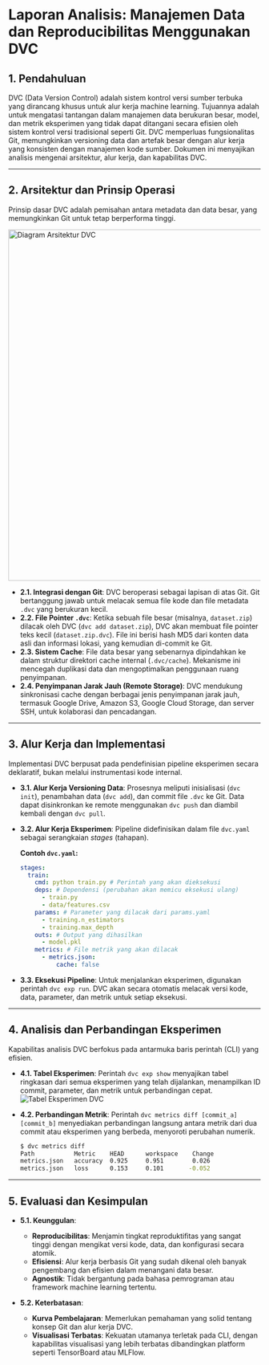 # Laporan Analisis: Manajemen Data dan Reproducibilitas Menggunakan DVC

## 1. Pendahuluan

DVC (Data Version Control) adalah sistem kontrol versi sumber terbuka yang dirancang khusus untuk alur kerja machine learning. Tujuannya adalah untuk mengatasi tantangan dalam manajemen data berukuran besar, model, dan metrik eksperimen yang tidak dapat ditangani secara efisien oleh sistem kontrol versi tradisional seperti Git. DVC memperluas fungsionalitas Git, memungkinkan versioning data dan artefak besar dengan alur kerja yang konsisten dengan manajemen kode sumber. Dokumen ini menyajikan analisis mengenai arsitektur, alur kerja, dan kapabilitas DVC.

---

## 2. Arsitektur dan Prinsip Operasi

Prinsip dasar DVC adalah pemisahan antara metadata dan data besar, yang memungkinkan Git untuk tetap berperforma tinggi.

<img src="./images/dvc_architecture.png" alt="Diagram Arsitektur DVC" width="700"/>

-   **2.1. Integrasi dengan Git**: DVC beroperasi sebagai lapisan di atas Git. Git bertanggung jawab untuk melacak semua file kode dan file metadata `.dvc` yang berukuran kecil.
-   **2.2. File Pointer `.dvc`**: Ketika sebuah file besar (misalnya, `dataset.zip`) dilacak oleh DVC (`dvc add dataset.zip`), DVC akan membuat file pointer teks kecil (`dataset.zip.dvc`). File ini berisi hash MD5 dari konten data asli dan informasi lokasi, yang kemudian di-commit ke Git.
-   **2.3. Sistem Cache**: File data besar yang sebenarnya dipindahkan ke dalam struktur direktori cache internal (`.dvc/cache`). Mekanisme ini mencegah duplikasi data dan mengoptimalkan penggunaan ruang penyimpanan.
-   **2.4. Penyimpanan Jarak Jauh (Remote Storage)**: DVC mendukung sinkronisasi cache dengan berbagai jenis penyimpanan jarak jauh, termasuk Google Drive, Amazon S3, Google Cloud Storage, dan server SSH, untuk kolaborasi dan pencadangan.

---

## 3. Alur Kerja dan Implementasi

Implementasi DVC berpusat pada pendefinisian pipeline eksperimen secara deklaratif, bukan melalui instrumentasi kode internal.

-   **3.1. Alur Kerja Versioning Data**: Prosesnya meliputi inisialisasi (`dvc init`), penambahan data (`dvc add`), dan commit file `.dvc` ke Git. Data dapat disinkronkan ke remote menggunakan `dvc push` dan diambil kembali dengan `dvc pull`.

-   **3.2. Alur Kerja Eksperimen**: Pipeline didefinisikan dalam file `dvc.yaml` sebagai serangkaian *stages* (tahapan).

    **Contoh `dvc.yaml`:**
    ```yaml
    stages:
      train:
        cmd: python train.py # Perintah yang akan dieksekusi
        deps: # Dependensi (perubahan akan memicu eksekusi ulang)
          - train.py
          - data/features.csv
        params: # Parameter yang dilacak dari params.yaml
          - training.n_estimators
          - training.max_depth
        outs: # Output yang dihasilkan
          - model.pkl
        metrics: # File metrik yang akan dilacak
          - metrics.json:
              cache: false
    ```

-   **3.3. Eksekusi Pipeline**: Untuk menjalankan eksperimen, digunakan perintah `dvc exp run`. DVC akan secara otomatis melacak versi kode, data, parameter, dan metrik untuk setiap eksekusi.

---

## 4. Analisis dan Perbandingan Eksperimen

Kapabilitas analisis DVC berfokus pada antarmuka baris perintah (CLI) yang efisien.

-   **4.1. Tabel Eksperimen**: Perintah `dvc exp show` menyajikan tabel ringkasan dari semua eksperimen yang telah dijalankan, menampilkan ID commit, parameter, dan metrik untuk perbandingan cepat.
    ![Tabel Eksperimen DVC](https://dvc.org/img/exp-show-table.png)

-   **4.2. Perbandingan Metrik**: Perintah `dvc metrics diff [commit_a] [commit_b]` menyediakan perbandingan langsung antara metrik dari dua commit atau eksperimen yang berbeda, menyoroti perubahan numerik.

    ```sh
    $ dvc metrics diff
    Path           Metric    HEAD      workspace    Change
    metrics.json   accuracy  0.925     0.951        0.026
    metrics.json   loss      0.153     0.101       -0.052
    ```

---

## 5. Evaluasi dan Kesimpulan

-   **5.1. Keunggulan**:
    -   **Reproducibilitas**: Menjamin tingkat reproduktifitas yang sangat tinggi dengan mengikat versi kode, data, dan konfigurasi secara atomik.
    -   **Efisiensi**: Alur kerja berbasis Git yang sudah dikenal oleh banyak pengembang dan efisien dalam menangani data besar.
    -   **Agnostik**: Tidak bergantung pada bahasa pemrograman atau framework machine learning tertentu.

-   **5.2. Keterbatasan**:
    -   **Kurva Pembelajaran**: Memerlukan pemahaman yang solid tentang konsep Git dan alur kerja DVC.
    -   **Visualisasi Terbatas**: Kekuatan utamanya terletak pada CLI, dengan kapabilitas visualisasi yang lebih terbatas dibandingkan platform seperti TensorBoard atau MLFlow.
